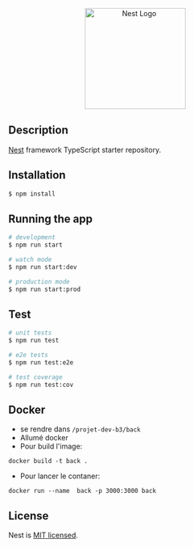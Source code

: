 <p align="center">
  <a href="http://nestjs.com/" target="blank"><img src="https://nestjs.com/img/logo-small.svg" width="200" alt="Nest Logo" /></a>
</p>

## Description

[Nest](https://github.com/nestjs/nest) framework TypeScript starter repository.

## Installation

```bash
$ npm install
```

## Running the app

```bash
# development
$ npm run start

# watch mode
$ npm run start:dev

# production mode
$ npm run start:prod
```

## Test

```bash
# unit tests
$ npm run test

# e2e tests
$ npm run test:e2e

# test coverage
$ npm run test:cov
```

## Docker
- se rendre dans `/projet-dev-b3/back`
- Allumé docker 
- Pour build l'image:
```
docker build -t back .
```

- Pour lancer le contaner:
```
docker run --name  back -p 3000:3000 back
```

## License

Nest is [MIT licensed](LICENSE).
